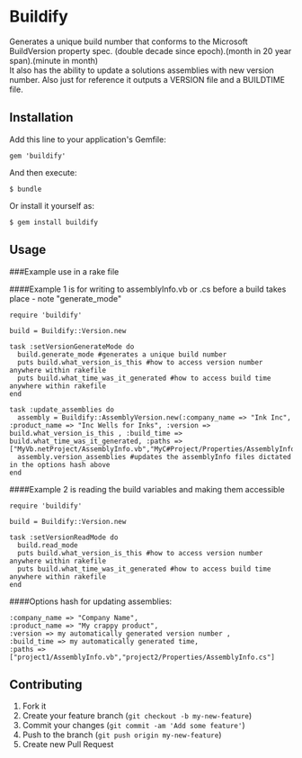 # Buildify

Generates a unique build number that conforms to the Microsoft BuildVersion property spec.
   (double decade since epoch).(month in 20 year span).(minute in month)  
It also has the ability to update a solutions assemblies with new version number.  Also just for reference it outputs a VERSION file and a BUILDTIME file.

## Installation

Add this line to your application's Gemfile:

    gem 'buildify'

And then execute:

    $ bundle

Or install it yourself as:

    $ gem install buildify

## Usage

###Example use in a rake file

####Example 1 is for writing to assemblyInfo.vb or .cs before a build takes place - note "generate_mode"

    require 'buildify'

    build = Buildify::Version.new

    task :setVersionGenerateMode do
      build.generate_mode #generates a unique build number
      puts build.what_version_is_this #how to access version number anywhere within rakefile
      puts build.what_time_was_it_generated #how to access build time anywhere within rakefile
    end

    task :update_assemblies do
      assembly = Buildify::AssemblyVersion.new(:company_name => "Ink Inc", :product_name => "Inc Wells for Inks", :version => build.what_version_is_this , :build_time => build.what_time_was_it_generated, :paths => ["MyVb.netProject/AssemblyInfo.vb","MyC#Project/Properties/AssemblyInfo.cs","MyOtherC#Project/Properties/AssemblyInfo.cs"])
      assembly.version_assemblies #updates the assemblyInfo files dictated in the options hash above
    end

####Example 2 is reading the build variables and making them accessible

    require 'buildify'

    build = Buildify::Version.new

    task :setVersionReadMode do
      build.read_mode
      puts build.what_version_is_this #how to access version number anywhere within rakefile
      puts build.what_time_was_it_generated #how to access build time anywhere within rakefile
    end


####Options hash for updating assemblies:

    :company_name => "Company Name",
    :product_name => "My crappy product",
    :version => my automatically generated version number ,
    :build_time => my automatically generated time,
    :paths => ["project1/AssemblyInfo.vb","project2/Properties/AssemblyInfo.cs"]


## Contributing

1. Fork it
2. Create your feature branch (`git checkout -b my-new-feature`)
3. Commit your changes (`git commit -am 'Add some feature'`)
4. Push to the branch (`git push origin my-new-feature`)
5. Create new Pull Request
